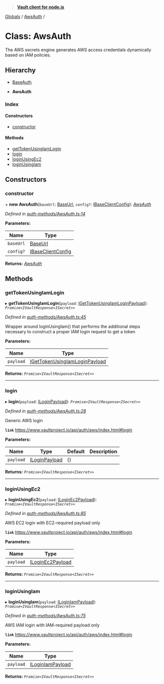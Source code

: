 > **[Vault client for node.js](../README.md)**

[Globals](../globals.md) / [AwsAuth](awsauth.md) /

# Class: AwsAuth

The AWS secrets engine generates AWS access credentials dynamically based on IAM policies.

## Hierarchy

  * [BaseAuth](baseauth.md)

  * **AwsAuth**

### Index

#### Constructors

* [constructor](awsauth.md#constructor)

#### Methods

* [getTokenUsingIamLogin](awsauth.md#gettokenusingiamlogin)
* [login](awsauth.md#login)
* [loginUsingEc2](awsauth.md#loginusingec2)
* [loginUsingIam](awsauth.md#loginusingiam)

## Constructors

###  constructor

\+ **new AwsAuth**(`baseUrl`: [BaseUrl](../globals.md#baseurl), `config?`: [IBaseClientConfig](../interfaces/ibaseclientconfig.md)): *[AwsAuth](awsauth.md)*

*Defined in [auth-methods/AwsAuth.ts:14](https://github.com/theogravity/vault-tacular/blob/f2b3676/src/auth-methods/AwsAuth.ts#L14)*

**Parameters:**

Name | Type |
------ | ------ |
`baseUrl` | [BaseUrl](../globals.md#baseurl) |
`config?` | [IBaseClientConfig](../interfaces/ibaseclientconfig.md) |

**Returns:** *[AwsAuth](awsauth.md)*

## Methods

###  getTokenUsingIamLogin

▸ **getTokenUsingIamLogin**(`payload`: [IGetTokenUsingIamLoginPayload](../interfaces/iawsauth.igettokenusingiamloginpayload.md)): *`Promise<IVaultResponse<ISecret>>`*

*Defined in [auth-methods/AwsAuth.ts:45](https://github.com/theogravity/vault-tacular/blob/f2b3676/src/auth-methods/AwsAuth.ts#L45)*

Wrapper around loginUsingIam() that performs the additional steps
necessary to construct a proper IAM login request to get a token

**Parameters:**

Name | Type |
------ | ------ |
`payload` | [IGetTokenUsingIamLoginPayload](../interfaces/iawsauth.igettokenusingiamloginpayload.md) |

**Returns:** *`Promise<IVaultResponse<ISecret>>`*

___

###  login

▸ **login**(`payload`: [ILoginPayload](../interfaces/iawsauth.iloginpayload.md)): *`Promise<IVaultResponse<ISecret>>`*

*Defined in [auth-methods/AwsAuth.ts:28](https://github.com/theogravity/vault-tacular/blob/f2b3676/src/auth-methods/AwsAuth.ts#L28)*

Generic AWS login

**`link`** https://www.vaultproject.io/api/auth/aws/index.html#login

**Parameters:**

Name | Type | Default | Description |
------ | ------ | ------ | ------ |
`payload` | [ILoginPayload](../interfaces/iawsauth.iloginpayload.md) |  {} |   |

**Returns:** *`Promise<IVaultResponse<ISecret>>`*

___

###  loginUsingEc2

▸ **loginUsingEc2**(`payload`: [ILoginEc2Payload](../interfaces/iawsauth.iloginec2payload.md)): *`Promise<IVaultResponse<ISecret>>`*

*Defined in [auth-methods/AwsAuth.ts:85](https://github.com/theogravity/vault-tacular/blob/f2b3676/src/auth-methods/AwsAuth.ts#L85)*

AWS EC2 login with EC2-required payload only

**`link`** https://www.vaultproject.io/api/auth/aws/index.html#login

**Parameters:**

Name | Type |
------ | ------ |
`payload` | [ILoginEc2Payload](../interfaces/iawsauth.iloginec2payload.md) |

**Returns:** *`Promise<IVaultResponse<ISecret>>`*

___

###  loginUsingIam

▸ **loginUsingIam**(`payload`: [ILoginIamPayload](../interfaces/iawsauth.iloginiampayload.md)): *`Promise<IVaultResponse<ISecret>>`*

*Defined in [auth-methods/AwsAuth.ts:75](https://github.com/theogravity/vault-tacular/blob/f2b3676/src/auth-methods/AwsAuth.ts#L75)*

AWS IAM login with IAM-required payload only

**`link`** https://www.vaultproject.io/api/auth/aws/index.html#login

**Parameters:**

Name | Type |
------ | ------ |
`payload` | [ILoginIamPayload](../interfaces/iawsauth.iloginiampayload.md) |

**Returns:** *`Promise<IVaultResponse<ISecret>>`*